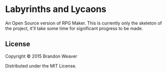 # Labyrinths and Lycaons

An Open Source version of RPG Maker. This is currently only the skeleton of the project, it'll take some time for significant progress to be made.

## License

Copyright © 2015 Brandon Weaver

Distributed under the MIT License.
